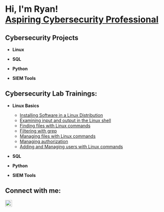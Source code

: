 <h1>Hi, I'm Ryan! <br/><a href="https://www.linkedin.com/in/ryanjustindejesus/"> Aspiring Cybersecurity Professional</a>

<h2> Cybersecurity Projects</h2>

- <b>Linux</b>

- <b>SQL</b>

- <b>Python</b>

- <b>SIEM Tools</b>

<h2> Cybersecurity Lab Trainings:</h2>

- <b>Linux Basics</b>
  - [Installing Software in a Linux Distribution](https://github.com/ryanjustindejesus/Linux-Command-Line-Labs/blob/main/README.md)
  - [Examining input and output in the Linux shell](https://github.com/ryanjustindejesus/examine-input-and-output-in-the-shell/blob/main/README.md)
  - [Finding files with Linux commands](https://github.com/ryanjustindejesus/find-files-with-Linux-commands/blob/main/README.md)
  - [Filtering with grep](https://github.com/ryanjustindejesus/filter-with-grep/blob/main/README.md)
  - [Managing files with Linux commands](https://github.com/ryanjustindejesus/manage-files-with-Linux-commands/blob/main/README.md)
  - [Managing authorization](https://github.com/ryanjustindejesus/manage-authorization/blob/main/README.md)
  - [Adding and Managing users with Linux commands](https://github.com/ryanjustindejesus/Add-and-manage-users-with-Linux-commands/blob/main/README.md)
- <b>SQL</b>

- <b>Python</b>

- <b>SIEM Tools</b>

<h2>  Connect with me:</h2>


[<img align="left" alt="JoshMadakor | LinkedIn" width="22px" src="https://cdn.jsdelivr.net/npm/simple-icons@v3/icons/linkedin.svg" />][linkedin]



[linkedin]: https://www.linkedin.com/in/ryanjustindejesus/

